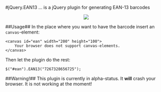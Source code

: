 #jQuery.EAN13
... is a jQuery plugin for generating EAN-13 barcodes

<center><img src="http://upload.wikimedia.org/wikipedia/commons/thumb/8/84/EAN13.svg/250px-EAN13.svg.png"/></center>

##Usage##
In the place where you want to have the barcode insert an `canvas`-element:

	<canvas id="ean" width="200" height="100">
		Your browser does not support canvas-elements.
	</canvas>

Then let the plugin do the rest:

	$("#ean").EAN13("7267328656725");

##Warning!##
This plugin is currently in alpha-status. It **will** crash your browser. It is not working at the moment!

